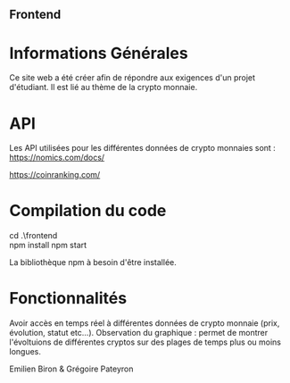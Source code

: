 ## Frontend

# Informations Générales

Ce site web a été créer afin de répondre aux exigences d'un projet d'étudiant.
Il est lié au thème de la crypto monnaie.

# API

Les API utilisées pour les différentes données de crypto monnaies sont :
https://nomics.com/docs/

https://coinranking.com/

# Compilation du code

cd .\frontend\
npm install
npm start

La bibliothèque npm à besoin d'être installée.

# Fonctionnalités

Avoir accès en temps réel à différentes données de crypto monnaie (prix, évolution, statut etc...). 
Observation du graphique : permet de montrer l'évoltuions de différentes cryptos sur des plages de temps plus ou moins longues.


Emilien Biron & Grégoire Pateyron